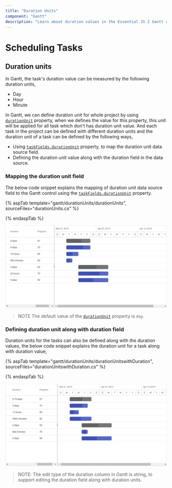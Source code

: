 ```yaml
---
title: "Duration Units"
component: "Gantt"
description: "Learn about duration values in the Essential JS 2 Gantt control."
---
```


# Scheduling Tasks

## Duration units

In Gantt, the task's duration value can be measured by the following duration units,

* Day
* Hour
* Minute

In Gantt, we can define duration unit for whole project by using [`durationUnit`](../api/gantt/#durationunit) property, when we defines the value for this property, this unit will be applied for all task which don't has duration unit value.
And each task in the project can be defined with different duration units and the duration unit of a task can be defined by the following ways,

* Using [`taskFields.durationUnit`](../api/gantt/taskFields/#durationunit) property, to map the duration unit data source field.
* Defining the duration unit value along with the duration field in the data source.

### Mapping the duration unit field

The below code snippet explains the mapping of duration unit data source field to the Gantt control using the [`taskFields.durationUnit`](../api/gantt/taskFields/#durationunit) property.

{% aspTab template="gantt/durationUnits/durationUnits", sourceFiles="durationUnits.cs" %}

{% endaspTab %}

![Alt text](images/durationUnits.png)

> NOTE
The default value of the [`durationUnit`](../api/gantt/taskFields/#durationunit) property is `day`.

### Defining duration unit along with duration field

Duration units for the tasks can also be defined along with the duration values, the below code snippet explains the duration unit for a task along with duration value,

{% aspTab template="gantt/durationUnits/durationUnitswithDuration", sourceFiles="durationUnitswithDuration.cs" %}

{% endaspTab %}

![Alt text](images/durationUnitswithDuration.png)

>NOTE:
The edit type of the duration column in Gantt is string, to support editing the duration field along with duration units.